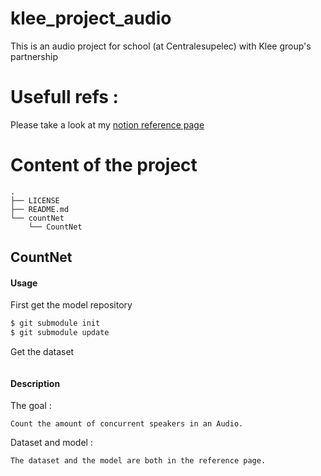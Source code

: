 # klee_project_audio
This is an audio project for school (at Centralesupelec) with Klee group's partnership



# Usefull refs :
Please take a look at my [notion reference page](https://admitted-industry-353.notion.site/References-7f4e39f499a04d5bb919e7b8df767b2a)

# Content of the project

    .
    ├── LICENSE
    ├── README.md
    └── countNet
        └── CountNet
## CountNet
#### Usage
First get the model repository
```bash
$ git submodule init
$ git submodule update
```
Get the dataset
```
```
#### Description
The goal :

    Count the amount of concurrent speakers in an Audio.

Dataset and model :

    The dataset and the model are both in the reference page.
